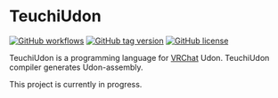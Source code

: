 # TeuchiUdon

[![GitHub workflows](https://github.com/akanevrc/TeuchiUdon/actions/workflows/ci.yml/badge.svg)](https://github.com/akanevrc/TeuchiUdon/actions)
[![GitHub tag version](https://img.shields.io/github/v/tag/akanevrc/TeuchiUdon)](https://github.com/akanevrc/TeuchiUdon/releases)
[![GitHub license](https://img.shields.io/github/license/akanevrc/TeuchiUdon)](LICENSE)

TeuchiUdon is a programming language for [VRChat](https://hello.vrchat.com/) Udon.
TeuchiUdon compiler generates Udon-assembly.

This project is currently in progress.
